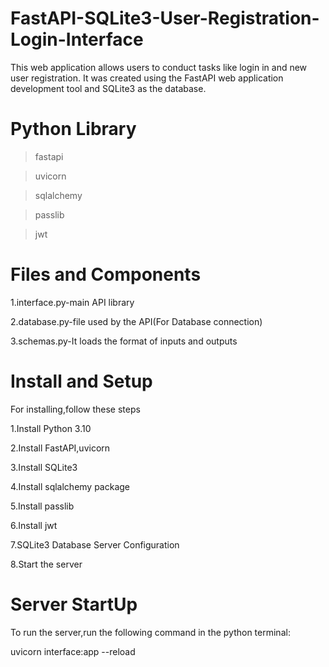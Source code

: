 # FastAPI-SQLite3-User-Registration-Login-Interface
This web application allows users to conduct tasks like login in and new user registration. It was created using the FastAPI web application development tool and SQLite3 as the database.

# Python Library
>fastapi

>uvicorn

>sqlalchemy

>passlib

>jwt

# Files and Components
1.interface.py-main API library

2.database.py-file used by the API(For Database connection)

3.schemas.py-It loads the format of inputs and outputs

# Install and Setup

For installing,follow these steps

1.Install Python 3.10

2.Install FastAPI,uvicorn

3.Install SQLite3

4.Install sqlalchemy package

5.Install passlib

6.Install jwt

7.SQLite3 Database Server Configuration

8.Start the server

# Server StartUp

To run the server,run the following command in the python terminal:

uvicorn interface:app --reload

